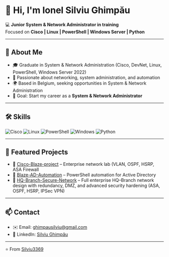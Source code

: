 # 👋 Hi, I'm Ionel Silviu Ghimpău

💻 **Junior System & Network Administrator in training**  
Focused on **Cisco | Linux | PowerShell | Windows Server | Python**  
 

---

## 🚀 About Me
- 🎓 Graduate in System & Network Administration (Cisco, DevNet, Linux, PowerShell, Windows Server 2022)  
- 🔧 Passionate about networking, system administration, and automation  
- 🌍 Based in Belgium, seeking opportunities in System & Network Administration  
- 🎯 Goal: Start my career as a **System & Network Administrator**  

---

## 🛠️ Skills
![Cisco](https://img.shields.io/badge/Cisco-Networking-blue?logo=cisco&logoColor=white)
![Linux](https://img.shields.io/badge/Linux-Admin-orange?logo=linux&logoColor=white)
![PowerShell](https://img.shields.io/badge/PowerShell-Scripting-blue?logo=powershell&logoColor=white)
![Windows](https://img.shields.io/badge/Windows%20Server-2022-0078D6?logo=windows&logoColor=white)
![Python](https://img.shields.io/badge/Python-Learning-yellow?logo=python&logoColor=white)

---

## 📂 Featured Projects
- 🔹 [Cisco-Blaze-project](https://github.com/Silviu3369/Cisco-Blaze-project) – Enterprise network lab (VLAN, OSPF, HSRP, ASA Firewall  
- 🔹 [Blaze-AD-Automation](https://github.com/Silviu3369/Blaze-AD-Automation) – PowerShell automation for Active Directory
- 🔹 [HQ-Branch-Secure-Network](https://github.com/Silviu3369/HQ-Branch-Secure-Network) – Full enterprise HQ–Branch network design with redundancy, DMZ, and advanced security hardening (ASA, OSPF, HSRP, IPSec VPN)

---

## 📫 Contact
- ✉️ Email: [ghimpausilviu@gmail.com](mailto:ghimpausilviu@gmail.com)  
- 💼 LinkedIn: [Silviu Ghimpău](https://www.linkedin.com/in/silviu-ghimpau)  

---
⭐️ From [Silviu3369](https://github.com/Silviu3369)
